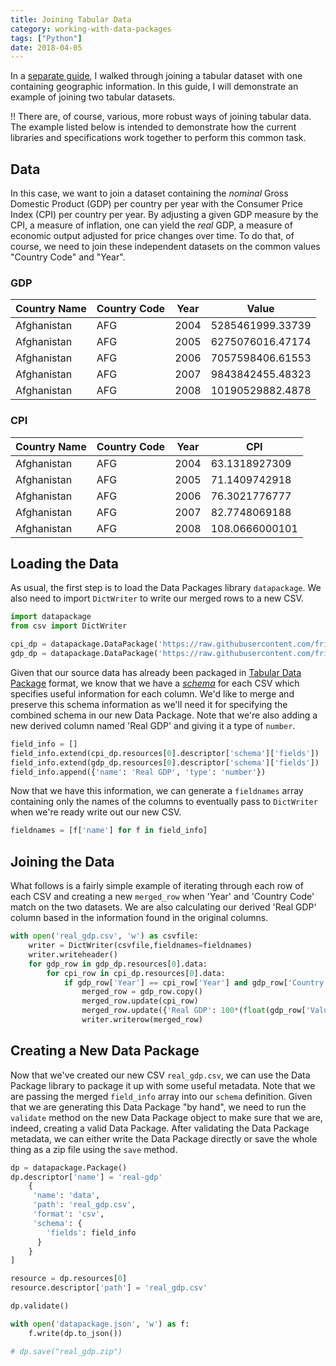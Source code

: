 ```yaml
---
title: Joining Tabular Data
category: working-with-data-packages
tags: ["Python"]
date: 2018-04-05
---
```


In a [separate guide](/docs/joining-data-in-python/), I walked through joining
a tabular dataset with one containing geographic information.  In this guide, I will demonstrate an example of joining two tabular datasets.

<!-- more -->

!! There are, of course, various, more robust ways of joining
 tabular data.  The example listed below is intended to demonstrate
 how the current libraries and specifications work together to perform
 this common task.

## Data

In this case, we want to join a dataset containing the *nominal* Gross
Domestic Product (GDP) per country per year with the Consumer Price
Index (CPI) per country per year.  By adjusting a given GDP measure by
the CPI, a measure of inflation, one can yield the *real* GDP, a
measure of economic output adjusted for price changes over time.  To
do that, of course, we need to join these independent datasets on the
common values "Country Code" and "Year".

### GDP

| Country Name | Country Code | Year | Value |
|---|---|---|---|
| Afghanistan | AFG | 2004 | 5285461999.33739 |
| Afghanistan | AFG | 2005 | 6275076016.47174 |
| Afghanistan | AFG | 2006 | 7057598406.61553 |
| Afghanistan | AFG | 2007 | 9843842455.48323 |
| Afghanistan | AFG | 2008 | 10190529882.4878 |


### CPI

| Country Name | Country Code | Year | CPI |
|---|---|---|---|
| Afghanistan | AFG | 2004 | 63.1318927309 |
| Afghanistan | AFG | 2005 | 71.1409742918 |
| Afghanistan | AFG | 2006 | 76.3021776777 |
| Afghanistan | AFG | 2007 | 82.7748069188 |
| Afghanistan | AFG | 2008 | 108.0666000101 |

## Loading the Data

As usual, the first step is to load the Data Packages library
`datapackage`.  We also need to import `DictWriter` to write our
merged rows to a new CSV.

```python
import datapackage
from csv import DictWriter

cpi_dp = datapackage.DataPackage('https://raw.githubusercontent.com/frictionlessdata/example-data-packages/master/cpi/datapackage.json')
gdp_dp = datapackage.DataPackage('https://raw.githubusercontent.com/frictionlessdata/example-data-packages/master/gross-domestic-product-all/datapackage.json')
```

Given that our source data has already been packaged in
[Tabular Data Package](/docs/tabular-data-package/) format, we know
that we have a [*schema*](/docs/table-schema/) for each CSV
which specifies useful information for each column.  We'd like to
merge and preserve this schema information as we'll need it for
specifying the combined schema in our new Data Package.  Note that
we're also adding a new derived column named 'Real GDP' and giving it
a type of `number`.

```python
field_info = []
field_info.extend(cpi_dp.resources[0].descriptor['schema']['fields'])
field_info.extend(gdp_dp.resources[0].descriptor['schema']['fields'])
field_info.append({'name': 'Real GDP', 'type': 'number'})
```

Now that we have this information, we can generate a `fieldnames`
array containing only the names of the columns to eventually pass to
`DictWriter` when we're ready write out our new CSV.

```python
fieldnames = [f['name'] for f in field_info]
```

## Joining the Data

What follows is a fairly simple example of iterating through each row
of each CSV and creating a new `merged_row` when 'Year' and 'Country
Code' match on the two datasets.  We are also calculating our derived
'Real GDP' column based in the information found in the original
columns.

```python
with open('real_gdp.csv', 'w') as csvfile:
    writer = DictWriter(csvfile,fieldnames=fieldnames)
    writer.writeheader()
    for gdp_row in gdp_dp.resources[0].data:
        for cpi_row in cpi_dp.resources[0].data:
            if gdp_row['Year'] == cpi_row['Year'] and gdp_row['Country Code'] == cpi_row['Country Code']:
                merged_row = gdp_row.copy()
                merged_row.update(cpi_row)
                merged_row.update({'Real GDP': 100*(float(gdp_row['Value'])/float(cpi_row['CPI']))})
                writer.writerow(merged_row)

```

## Creating a New Data Package

Now that we've created our new CSV `real_gdp.csv`, we can use the Data
Package library to package it up with some useful metadata.  Note that
we are passing the merged `field_info` array into our `schema`
definition.  Given that we are generating this Data Package "by hand",
we need to run the `validate` method on the new Data Package object to
make sure that we are, indeed, creating a valid Data Package.  After
validating the Data Package metadata, we can either write the Data
Package directly or save the whole thing as a zip file using the
`save` method.

```python
dp = datapackage.Package()
dp.descriptor['name'] = 'real-gdp'
    {
     'name': 'data',
     'path': 'real_gdp.csv',
     'format': 'csv',
     'schema': {
        'fields': field_info
      }
    }
]

resource = dp.resources[0]
resource.descriptor['path'] = 'real_gdp.csv'

dp.validate()

with open('datapackage.json', 'w') as f:
    f.write(dp.to_json())

# dp.save("real_gdp.zip")
```
